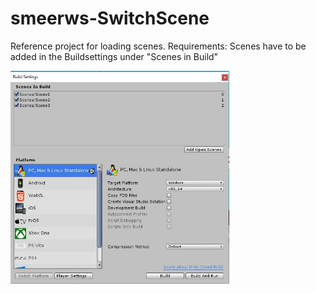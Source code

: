 # smeerws-SwitchScene

Reference project for loading scenes.
Requirements: Scenes have to be added in the Buildsettings under "Scenes in Build" 

<div style="float:left;">
<img src="./Screenshots/buildinscenes.jpg" width="350">
</div>
